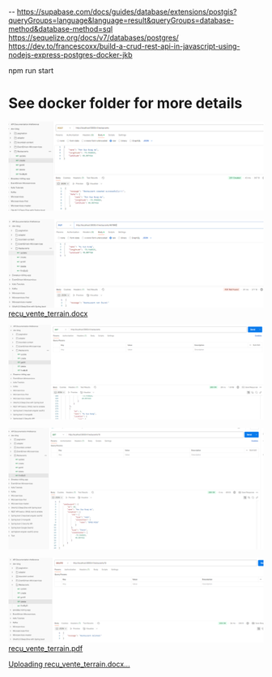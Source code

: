 -- https://supabase.com/docs/guides/database/extensions/postgis?queryGroups=language&language=result&queryGroups=database-method&database-method=sql
https://sequelize.org/docs/v7/databases/postgres/
https://dev.to/francescoxx/build-a-crud-rest-api-in-javascript-using-nodejs-express-postgres-docker-jkb


npm run start

# See docker folder for more details

![img.png](img.png)

![img_1.png](img_1.png)[recu_vente_terrain.docx](https://github.com/user-attachments/files/18730214/recu_vente_terrain.docx)


![img_2.png](img_2.png)

![img_3.png](img_3.png)

![img_4.png](img_4.png)[recu_vente_terrain.pdf](https://github.com/user-attachments/files/18730002/recu_vente_terrain.pdf)


[Uploading recu_vente_terrain.docx…]()
